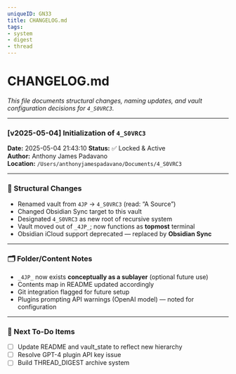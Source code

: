 ```yaml
---
uniqueID: GN33
title: CHANGELOG.md
tags:
- system
- digest
- thread
---
```


# CHANGELOG.md  
_This file documents structural changes, naming updates, and vault configuration decisions for `4_S0VRC3`._

---

### [v2025-05-04] Initialization of `4_S0VRC3`

**Date:** 2025-05-04 21:43:10
**Status:** ✅ Locked & Active  
**Author:** Anthony James Padavano  
**Location:** `/Users/anthonyjamespadavano/Documents/4_S0VRC3`

---

### 🔁 Structural Changes
- Renamed vault from `4JP` → `4_S0VRC3` (read: “A Source”)
- Changed Obsidian Sync target to this vault
- Designated `4_S0VRC3` as new root of recursive system
- Vault moved out of `_4JP_`; now functions as **topmost** terminal
- Obsidian iCloud support deprecated — replaced by **Obsidian Sync**

---

### 🗂️ Folder/Content Notes
- `_4JP_` now exists **conceptually as a sublayer** (optional future use)
- Contents map in README updated accordingly
- Git integration flagged for future setup
- Plugins prompting API warnings (OpenAI model) — noted for configuration

---

### 🧭 Next To-Do Items
- [ ] Update README and vault_state to reflect new hierarchy
- [ ] Resolve GPT-4 plugin API key issue
- [ ] Build THREAD_DIGEST archive system
